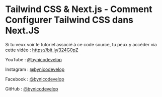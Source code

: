 # Tailwind CSS & Next.js - Comment Configurer Tailwind CSS dans Next.JS

Si tu veux voir le tutoriel associé à ce code source, tu peux y accéder via cette vidéo : https://bit.ly/324G0pZ


YouTube : [@bynicodevelop](https://www.youtube.com/c/NicoDevelop?sub_confirmation=1 "Chaîne Nico Develop")

Instagram : [@bynicodevelop](https://instagram.com/bynicodevelop "@bynicodevelop")

Facebook : [@bynicodevelop](https://facebook.com/bynicodevelop "@bynicodevelop")

GitHub : [@bynicodevelop](https://github.com/bynicodevelop "GitHub Nico Develop")